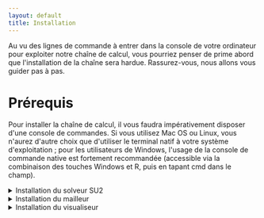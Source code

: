```yaml
---
layout: default
title: Installation
---
```


Au vu des lignes de commande à entrer dans la console de votre ordinateur pour exploiter notre chaîne de calcul, vous pourriez penser de prime abord que l'installation de la chaîne sera hardue. Rassurez-vous, nous allons vous guider pas à pas.

# Prérequis

Pour installer la chaîne de calcul, il vous faudra impérativement disposer d'une console de commandes. Si vous utilisez Mac OS ou Linux, vous n'aurez d'autre choix que d'utiliser le terminal natif à votre système d'exploitation ; pour les utilisateurs de Windows, l'usage de la console de commande native est fortement recommandée (accessible via la combinaison des touches Windows et R, puis en tapant cmd dans le champ).

<details>
    <summary> Installation du solveur SU2 </summary>
    
# Installation du solveur SU2
Commencons par le plus long : SU2. Deux méthodes sont possibles :
    - la première, plus facile, consiste à télécharger et installer les éxécutables de SU2. Cette méthode est moins performante, présente des risques d'incompatibilité, mais est facile à installer.
    - la seconde, plus hardue et demandant plus d'aisance avec les outils informatiques, consiste en la compilation et l'installation du calculateur depuis son code source. Il s'agit de la seule méthode possible psi vous souffrez de problèmes de compatibilité en suivant la première option. Attention, sous Winows, il vous faudra impérativement Windows 10.
    
Dans chaque cas, des méthodes d'installation différentes seront donné pour Windows, Linux et Mac OS, ces différences doivent impérativement être respectées.

## Windows : Installation par les éxécutables.

### Etape 1 : Télécharger et décompresser les fichiers d'installation

Rendez-vous sur https://su2code.github.io/download.html, téléchargez l'archive correspondant à votre système d'exploitation et placez-là dans un dossier dédié à SU2. 
Décompressez l'archive à l'aide du logiciel de votre choix. Si vous ne disposez d'aucun logiciel capable de décompresser, téléchargez le logiciel WinRAR : https://www.win-rar.com/predownload.html?&L=10 ou 7zip : https://www.7-zip.org/download.html , et installez le dans un dossier autre quje celui où vous avez placé les fichiers d'installation de SU2.

### Etape 2: Ajouter les variables d'environnement de SU2 à votre système

Cette étape est techniquement optionnelle, mais très fortement recommandée.

Rassurez-vous, c'est plus difficile à lire qu'à faire.
Ouvrez votre barre de recherche windows (accessible en appuyant sur la touche windows, par exemple), et tapez-y "environ". Devrait apparaitre alors en suggestion "Modifier les variables d'environnement système", une section de votre panneau de configuration. Cliquez sur cette suggestion.
Une fois le petit panneau de configuration ouvert, appuyez sur le bouton "Variables d'environnement...". Une nouvelle fenêtre s'ouvre.
Dans la moitié inférieure de cette fenêtre se trouve le panneau des variables système. Créez une nouvelle variable en cliquant sur le bouton "Nouvelle...". Dans le champ "Nom de la Variable", inscrivez-y "SU2_RUN", puis dans le champ "Valeur de la variable", inscrivez-y le chemin d'accès menant au dossier où vous avez décompressé les fichiers téléchargés à l'étape 1. Pour ce faire facilement, trouvez simplement le dossier au sein duquel se trouve le fichier "SU2_CFD.exe", puis double cliquez sur la barre en haut de votre explorateur de fichier (celle où est inscrite le chemin d'accès) pour sélectionner facilement le chemin d'accès que nous souhaitons. Ensuite, copiez-collez le dans le champ "Valeur de la variable".

Pour les curieux, cette opération vous permet d'accéder facilement à votre dossier SU2 depuis l'invite de commande, en utilisant simplement la commande "cd %SU2_RUN%, plutôt que de devoir taper le chemin d'accès entier. 

### Etape 3: Modifier le chemin d'accès système

Encore une fois, plus facile à faire qu'à lire, laissez-vous guider.

Réitérez le début des opérations de l'étape 3 pour ouvrir la fenêtre "Variables d'envuironnement" (obtenue après avoir cliqué sur le bouton "Variable d'environnements..." du premier panneau de configuration).
Toujours dans la moitié inférieure de ceette fenêtre, trouvez et cliquez sur la variable système nommée "Path" dans le menu défilant. Une fois sélectionnée, cliquez sur le bouton "Modifier...". Dans le cas où cette variable n'existerait pas encore, cliquez alors sur le bouton "New...". Si vous créez la variable, pensez à l'appeler "Path" dans le champ "Nom de la variable". Dans tous les cas, dans le champ "Valeur de la variable", entrez le même chemin d'accès que celui de l'étape 2.

### Etape 4 : lancer SU2

Enfin, lancez SU2 depuis votre invite de commande, en tapant %SU2_RUN% SU2_CFD.exe si vous avez réalisé l'étape 3, ou en tapant le chemin d'accés de vos fichiers SU2, suivi de "SU2_RUN.exe".

## Windows : Installation par le code source

Voici la méthode hardue pour obtenir SU2, mais promettant de plus grandes performances. Notez bien qu'il vous faut impérativement Windows 10, Python 3.7 ou plus récent, MinGW-w64 version 8.1.0 ou plus récent, Microsoft MPI version 10.1.2 ou plus récent.

### Etape 1:
Dans votre dossier contenant mingw-w64, éxécutez le fichier "mingw-w64". Naviguez alors au sein de l'invite de commande ouverte par mingw-w64 vers votre dossier contenant le code-source de SU2 en utilisant la commande cd suivie du chemin d'accés.
</details>

<details> <summary> Installation du mailleur </summary>
    
# Installation du mailleur

Pour créer vos structures en 2D ou 3d, il vous faut un mailleur, logiciel capable de créer numériquement les dites structures à l'aide de lignes, point courbes, surfaces et volumes, et de discrétiser le volume occupé par le fluide à étudier.
Dans cette chaine de calcul, nous utiliserons le logiciel GMSH, gratuit et libre de toute license étudiante.

## Installation :
Depuis la page http://gmsh.info/#Download , téléchargez la version de GMSH correspondant à votre système d'exploitation. Placez impérativement l'archive téléchargée dans un dossier différent de celui de SU2. Décompressez l'archive.
Et... Ca y est. Vous avez installé GMSH. Pour l'ouvrir, exécutez simplement "gmsh.exe", présent dans le dossier nommé "gmsh-[version]-[système d'exploitation]".
</details>

<details> <summary>Installation du visualiseur </summary>
    
# Installation du visualiseur

SU2 ne supporte pas la visualisation des résultats de vos calculs, il faut donc s'appuyer sur un logiciel extérieur de visualisation. Nous utiliserons Paraview, là encore un logiciel gratuit et libre de toute license. 

## Installation
Rendez-vous sur la page https://www.paraview.org/download/ , descendez jusqu'à la section "Get the software", puis télécharger la dernière version disponible, typiquement celle présente le plus haut au sein du menu déroulant. Placez le fichier téléchargé dans un dossier autre que celui où se situe SU2, puis éxécutez-le : l'installeur intégré vous guidera.
   </details>
